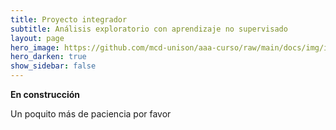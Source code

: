 ```yaml
---
title: Proyecto integrador
subtitle: Análisis exploratorio con aprendizaje no supervisado
layout: page
hero_image: https://github.com/mcd-unison/aaa-curso/raw/main/docs/img/intro-banner.jpeg
hero_darken: true
show_sidebar: false
---
```


**En construcción**

Un poquito más de paciencia por favor



